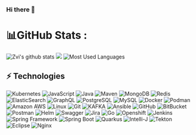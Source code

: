 ### Hi there 👋
# 📊GitHub Stats :
![Zvi's github stats](https://github-readme-stats.vercel.app/api?username=zvigrinberg&count_private=true&show_icons=true&theme=tokyonight)
![](https://github-readme-streak-stats.herokuapp.com/?user=zvigrinberg&theme=blue-green&hide_border=false)
![Most Used Languages](https://github-readme-stats.vercel.app/api/top-langs/?username=zvigrinberg&theme=blue-green&hide_border=false&include_all_commits=true&count_private=false&layout=compact)


## ⚡ Technologies

![Kubernetes](https://img.shields.io/badge/kubernetes-%23326ce5.svg?style=for-the-badge&logo=kubernetes&logoColor=white)
![JavaScript](https://img.shields.io/badge/-JavaScript-black?style=flat-square&logo=javascript)
![Java](https://img.shields.io/badge/-java-E34A86?style=flat-square&logo=java)
![Maven](https://img.shields.io/badge/-maven-green?style=for-the-badge&logo=apache)
![MongoDB](https://img.shields.io/badge/-MongoDB-black?style=flat-square&logo=mongodb)
![Redis](https://img.shields.io/badge/-Redis-black?style=flat-square&logo=Redis)
![ElasticSearch](https://img.shields.io/badge/-ElasticSearch-005571?style=flat-square&logo=elasticsearch)
![GraphQL](https://img.shields.io/badge/-GraphQL-E10098?style=flat-square&logo=graphql)
![PostgreSQL](https://img.shields.io/badge/-PostgreSQL-336791?style=flat-square&logo=postgresql)
![MySQL](https://img.shields.io/badge/-MySQL-black?style=flat-square&logo=mysql)
![Docker](https://img.shields.io/badge/-Docker-black?style=flat-square&logo=docker)
![Podman](https://img.shields.io/badge/-PODMAN-orange?style=for-the-badge&logo=podman)
![Amazon AWS](https://img.shields.io/badge/Amazon%20AWS-232F3E?style=flat-square&logo=amazon-aws)
![Linux](https://img.shields.io/badge/-linux-pink?style=for-the-badge&logo=linux&logoColor=blue)
![Git](https://img.shields.io/badge/-Git-black?style=flat-square&logo=git)
![KAFKA](https://img.shields.io/badge/-kafka-green?style=for-the-badge&logo=apache)
![Ansible](https://img.shields.io/badge/ansible-%231A1918.svg?style=for-the-badge&logo=ansible&logoColor=white)
![GitHub](https://img.shields.io/badge/-GitHub-181717?style=flat-square&logo=github)
![BitBucket](https://img.shields.io/badge/-BitBucket-darkblue?style=flat-square&logo=bitbucket)
![Postman](https://img.shields.io/badge/-Postman-blue?style=flat-square&logo=postman)
![Helm](https://img.shields.io/badge/-helm-orange?style=for-the-badge&logoColor=darkblue&logo=helm)
![Swagger](https://img.shields.io/badge/-Swagger-%23Clojure?style=for-the-badge&logo=swagger&logoColor=white)
![Jira](https://img.shields.io/badge/jira-%230A0FFF.svg?style=for-the-badge&logo=jira&logoColor=white)
![Go](https://img.shields.io/badge/go-%2300ADD8.svg?style=for-the-badge&logo=go&logoColor=white)
![Openshift](https://img.shields.io/badge/-Openshift-white?style=for-the-badge&logoColor=darkred&logo=redhat)
![Jenkins](https://img.shields.io/badge/-Jenkins-gold?style=for-the-badge&logo=jenkins)
![Spring Framework](https://img.shields.io/badge/-Spring%20Framework-white?style=for-the-badge&logo=spring)
![Spring Boot](https://img.shields.io/badge/-Spring%20Boot-white?style=for-the-badge&logo=springboot)
![Quarkus](https://img.shields.io/badge/-Quarkus-lightyellow?style=for-the-badge&logo=quarkus)
![Intelli-J](https://img.shields.io/badge/-IntelliJ-blue?style=flat-square&logo=jetbrains)
![Tekton](https://img.shields.io/badge/-Tekton-lightblue?style=flat-square&logo=tekton)
![Eclipse](https://img.shields.io/badge/-eclipse-lightblue?style=for-the-badge&logo=eclipse)
![Nginx](https://img.shields.io/badge/NGINX-green?style=for-the-badge&logo=nginx&logoColor=blue)




<!--
**zvigrinberg/zvigrinberg** is a ✨ _special_ ✨ repository because its `README.md` (this file) appears on your GitHub profile.


Here are some ideas to get you started:

- 🔭 I’m currently working on ...
- 🌱 I’m currently learning ...
- 👯 I’m looking to collaborate on ...
- 🤔 I’m looking for help with ...
- 💬 Ask me about ...
- 📫 How to reach me: ...
- 😄 Pronouns: ...
- ⚡ Fun fact: ...
-->
